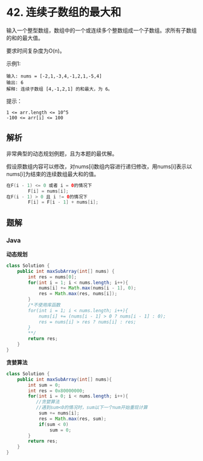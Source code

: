 # 42. 连续子数组的最大和

输入一个整型数组，数组中的一个或连续多个整数组成一个子数组。求所有子数组的和的最大值。

要求时间复杂度为O(n)。

示例1:

```
输入: nums = [-2,1,-3,4,-1,2,1,-5,4]
输出: 6
解释: 连续子数组 [4,-1,2,1] 的和最大，为 6。
```

提示：

```
1 <= arr.length <= 10^5
-100 <= arr[i] <= 100
```


## 解析

非常典型的动态规划例题，且为本题的最优解。

假设原数组内容可以修改，对nums[i]数组内容进行递归修改，用nums[i]表示以nums[i]为结束的连续数组最大和的值。

```java
在F(i - 1) <= 0 或者 i = 0的情况下 
		F[i] = nums[i]; 
在F(i - 1) > 0 且 i != 0的情况下
		F[i] = F[i - 1] + nums[i];
```



## 题解

### Java

**动态规划**

```java
class Solution {
    public int maxSubArray(int[] nums) {
        int res = nums[0];
        for(int i = 1; i < nums.length; i++){
            nums[i] += Math.max(nums[i - 1], 0);
            res = Math.max(res, nums[i]);
        }
      	/*不使用库函数
      	for(int i = 1; i < nums.length; i++){
            nums[i] += (nums[i - 1] > 0 ? nums[i - 1] : 0);
            res = nums[i] > res ? nums[i] : res; 
        }
        **/
        return res;
    }
}
```

**贪婪算法**

```java
class Solution {
    public int maxSubArray(int[] nums){
        int sum = 0;
        int res = 0x80000000;
        for(int i = 0; i < nums.length; i++){
           //贪婪算法
           //遇到sum<0的情况时，sum以下一个num开始重现计算
            sum += nums[i];
            res = Math.max(res, sum);
            if(sum < 0)
                sum = 0;
        }
        return res;
    }
}
```





